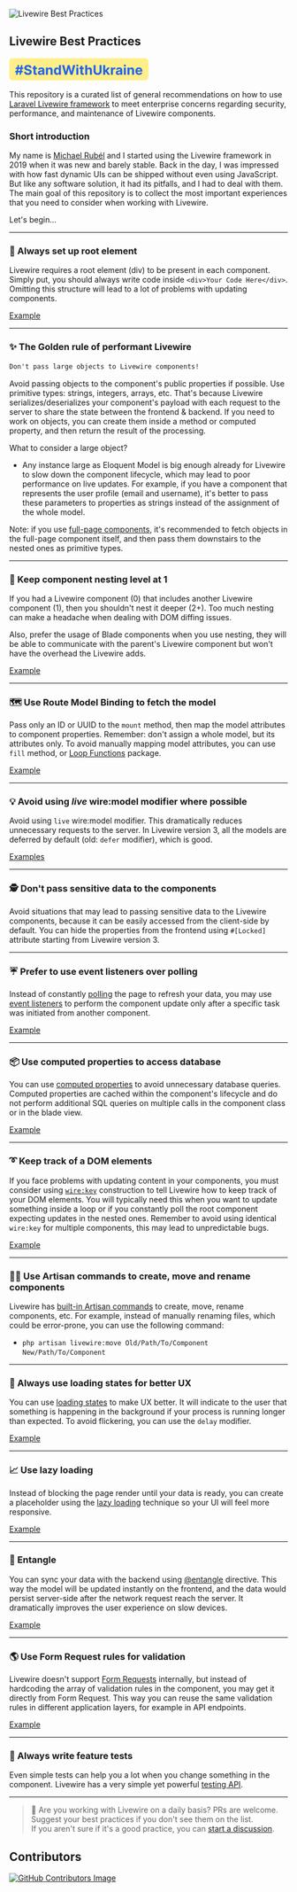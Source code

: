 ![Livewire Best Practices](https://avatars.githubusercontent.com/u/51960834?s=100&v=4)

## Livewire Best Practices
[![StandWithUkraine](https://raw.githubusercontent.com/vshymanskyy/StandWithUkraine/main/badges/StandWithUkraine.svg)](https://github.com/vshymanskyy/StandWithUkraine/blob/main/docs/README.md)

This repository is a curated list of general recommendations on how to use [Laravel Livewire framework](https://github.com/livewire/livewire) to meet enterprise concerns regarding security, performance, and maintenance of Livewire components.

### Short introduction
My name is [Michael Rubél](https://github.com/michael-rubel) and I started using the Livewire framework in 2019 when it was new and barely stable. Back in the day, I was impressed with how fast dynamic UIs can be shipped without even using JavaScript. But like any software solution, it had its pitfalls, and I had to deal with them. The main goal of this repository is to collect the most important experiences that you need to consider when working with Livewire.

Let's begin...

---
### 🌳 Always set up root element
Livewire requires a root element (div) to be present in each component. Simply put, you should always write code inside `<div>Your Code Here</div>`. Omitting this structure will lead to a lot of problems with updating components.

[Example](https://github.com/michael-rubel/livewire-best-practices/blob/main/Examples/root-element.md)

---
### ✨ The Golden rule of performant Livewire
```html
Don't pass large objects to Livewire components!
```

Avoid passing objects to the component's public properties if possible. Use primitive types: strings, integers, arrays, etc. That's because Livewire serializes/deserializes your component's payload with each request to the server to share the state between the frontend & backend. If you need to work on objects, you can create them inside a method or computed property, and then return the result of the processing.

What to consider a large object?
- Any instance large as Eloquent Model is big enough already for Livewire to slow down the component lifecycle, which may lead to poor performance on live updates. For example, if you have a component that represents the user profile (email and username), it's better to pass these parameters to properties as strings instead of the assignment of the whole model.

Note: if you use [full-page components](https://livewire.laravel.com/docs/components#full-page-components), it's recommended to fetch objects in the full-page component itself, and then pass them downstairs to the nested ones as primitive types.

---
### 🧵 Keep component nesting level at 1
If you had a Livewire component (0) that includes another Livewire component (1), then you shouldn't nest it deeper (2+). Too much nesting can make a headache when dealing with DOM diffing issues.

Also, prefer the usage of Blade components when you use nesting, they will be able to communicate with the parent's Livewire component but won't have the overhead the Livewire adds.

[Example](https://github.com/michael-rubel/livewire-best-practices/blob/main/Examples/nesting-level.md)

---
### 🗺️ Use Route Model Binding to fetch the model
Pass only an ID or UUID to the `mount` method, then map the model attributes to component properties. Remember: don't assign a whole model, but its attributes only. To avoid manually mapping model attributes, you can use `fill` method, or [Loop Functions](https://github.com/michael-rubel/laravel-loop-functions#assign-eloquent-model-attributes-to-class-properties) package.

[Example](https://github.com/michael-rubel/livewire-best-practices/blob/main/Examples/route-model-binding.md)

---
### 💡 Avoid using *live* wire:model modifier where possible
Avoid using `live` wire:model modifier. This dramatically reduces unnecessary requests to the server.
In Livewire version 3, all the models are deferred by default (old: `defer` modifier), which is good.

[Examples](https://github.com/michael-rubel/livewire-best-practices/blob/main/Examples/wire-model-modifiers.md)

---
### 🕵️ Don't pass sensitive data to the components
Avoid situations that may lead to passing sensitive data to the Livewire components, because it can be easily accessed from the client-side by default. You can hide the properties from the frontend using `#[Locked]` attribute starting from Livewire version 3.

---
### ☔ Prefer to use event listeners over polling
Instead of constantly [polling](https://livewire.laravel.com/docs/polling) the page to refresh your data, you may use [event listeners](https://livewire.laravel.com/docs/events#listening-for-events) to perform the component update only after a specific task was initiated from another component.

[Example](https://github.com/michael-rubel/livewire-best-practices/blob/main/Examples/event-listeners-over-polling.md)

---
### 📦 Use computed properties to access database
You can use [computed properties](https://livewire.laravel.com/docs/computed-properties) to avoid unnecessary database queries. Computed properties are cached within the component's lifecycle and do not perform additional SQL queries on multiple calls in the component class or in the blade view.

[Example](https://github.com/michael-rubel/livewire-best-practices/blob/main/Examples/computed-properties.md)

---
### ➰ Keep track of a DOM elements
If you face problems with updating content in your components, you must consider using [`wire:key`](https://livewire.laravel.com/docs/components#adding-wirekey-to-foreach-loops) construction to tell Livewire how to keep track of your DOM elements. You will typically need this when you want to update something inside a loop or if you constantly poll the root component expecting updates in the nested ones. Remember to avoid using identical `wire:key` for multiple components, this may lead to unpredictable bugs.

[Example](https://github.com/michael-rubel/livewire-best-practices/blob/main/Examples/wire-key.md)

---
### 👨‍💻 Use Artisan commands to create, move and rename components
Livewire has [built-in Artisan commands](https://livewire.laravel.com/docs/quickstart#create-a-livewire-component) to create, move, rename components, etc.
For example, instead of manually renaming files, which could be error-prone, you can use the following command:
- `php artisan livewire:move Old/Path/To/Component New/Path/To/Component`

---
### 💱 Always use loading states for better UX
You can use [loading states](https://livewire.laravel.com/docs/loading#basic-usage) to make UX better. It will indicate to the user that something is happening in the background if your process is running longer than expected. To avoid flickering, you can use the `delay` modifier.

[Example](https://github.com/michael-rubel/livewire-best-practices/blob/main/Examples/loading-states.md)

---
### 📈 Use lazy loading
Instead of blocking the page render until your data is ready, you can create a placeholder using the [lazy loading](https://livewire.laravel.com/docs/lazy) technique so your UI will feel more responsive.

[Example](https://github.com/michael-rubel/livewire-best-practices/blob/main/Examples/lazy-loading.md)

---
### 🔗 Entangle
You can sync your data with the backend using [@entangle](https://livewire.laravel.com/docs/upgrading#entangle) directive. This way the model will be updated instantly on the frontend, and the data would persist server-side after the network request reach the server. It dramatically improves the user experience on slow devices.

[Example](https://github.com/michael-rubel/livewire-best-practices/blob/main/Examples/entangle.md)

---
### 🌎 Use Form Request rules for validation
Livewire doesn't support [Form Requests](https://laravel.com/docs/9.x/validation#form-request-validation) internally, but instead of hardcoding the array of validation rules in the component, you may get it directly from Form Request.
This way you can reuse the same validation rules in different application layers, for example in API endpoints.

[Example](https://github.com/michael-rubel/livewire-best-practices/blob/main/Examples/form-request.md)

---
### 🧪 Always write feature tests
Even simple tests can help you a lot when you change something in the component.
Livewire has a very simple yet powerful [testing API](https://livewire.laravel.com/docs/testing).

---
> 🔨 Are you working with Livewire on a daily basis? PRs are welcome.\
> Suggest your best practices if you don't see them on the list.\
> If you aren't sure if it's a good practice, you can [start a discussion](https://github.com/michael-rubel/livewire-best-practices/discussions/new).

## Contributors
[![GitHub Contributors Image](https://contrib.rocks/image?repo=michael-rubel/livewire-best-practices)](https://github.com/michael-rubel/livewire-best-practices/graphs/contributors)
